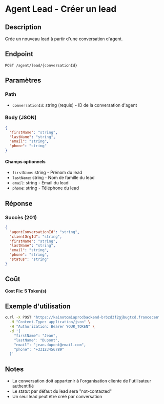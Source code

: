 # Agent Lead - Créer un lead

## Description
Crée un nouveau lead à partir d'une conversation d'agent.

## Endpoint
```
POST /agent/lead/{conversationId}
```

## Paramètres

### Path
- `conversationId`: string (requis) - ID de la conversation d'agent

### Body (JSON)
```json
{
  "firstName": "string",
  "lastName": "string",
  "email": "string",
  "phone": "string"
}
```

#### Champs optionnels
- `firstName`: string - Prénom du lead
- `lastName`: string - Nom de famille du lead
- `email`: string - Email du lead
- `phone`: string - Téléphone du lead

## Réponse

### Succès (201)
```json
{
  "agentConversationId": "string",
  "clientOrgId": "string",
  "firstName": "string",
  "lastName": "string",
  "email": "string",
  "phone": "string",
  "status": "string"
}
```

## Coût
**Cost Fix: 5 Token(s)**

## Exemple d'utilisation

```bash
curl -X POST "https://kainotomiaprodbackend-brbzd3f2gjbugtcd.francecentral-01.azurewebsites.net/agent/lead/conv-id-123" \
  -H "Content-Type: application/json" \
  -H "Authorization: Bearer YOUR_TOKEN" \
  -d '{
    "firstName": "Jean",
    "lastName": "Dupont",
    "email": "jean.dupont@email.com",
    "phone": "+33123456789"
  }'
```

## Notes
- La conversation doit appartenir à l'organisation cliente de l'utilisateur authentifié
- Le statut par défaut du lead sera "not-contacted"
- Un seul lead peut être créé par conversation 